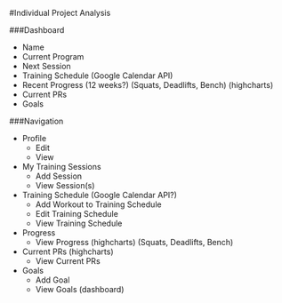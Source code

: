 #Individual Project Analysis

###Dashboard
* Name
* Current Program
* Next Session
* Training Schedule (Google Calendar API)
* Recent Progress (12 weeks?) (Squats, Deadlifts, Bench) (highcharts)
* Current PRs
* Goals

###Navigation
* Profile
	- Edit
	- View
* My Training Sessions
	- Add Session
	- View Session(s)
* Training Schedule (Google Calendar API?)
	- Add Workout to Training Schedule
	- Edit Training Schedule
	- View Training Schedule
* Progress
	- View Progress (highcharts) (Squats, Deadlifts, Bench)
* Current PRs (highcharts)
	- View Current PRs
* Goals	
	- Add Goal
	- View Goals (dashboard)
